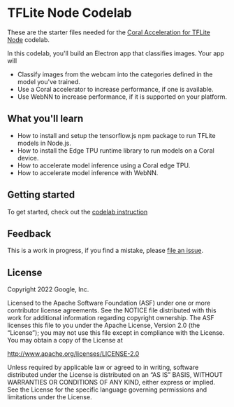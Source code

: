 # TFLite Node Codelab

These are the starter files needed for the
[Coral Acceleration for TFLite Node][codelab] codelab.

In this codelab, you'll build an Electron app that classifies images. Your app will

* Classify images from the webcam into the categories defined in the model you've trained.
* Use a Coral accelerator to increase performance, if one is available.
* Use WebNN to increase performance, if it is supported on your platform.

## What you'll learn

* How to install and setup the tensorflow.js npm package to run TFLite models in Node.js.
* How to install the Edge TPU runtime library to run models on a Coral device.
* How to accelerate model inference using a Coral edge TPU.
* How to accelerate model inference with WebNN.

## Getting started

To get started, check out the [codelab instruction][codelab]


## Feedback

This is a work in progress, if you find a mistake, please [file an issue][git-issue].


## License

Copyright 2022 Google, Inc.

Licensed to the Apache Software Foundation (ASF) under one or more contributor
license agreements. See the NOTICE file distributed with this work for
additional information regarding copyright ownership. The ASF licenses this
file to you under the Apache License, Version 2.0 (the “License”); you may not
use this file except in compliance with the License. You may obtain a copy of
the License at

http://www.apache.org/licenses/LICENSE-2.0

Unless required by applicable law or agreed to in writing, software distributed
under the License is distributed on an “AS IS” BASIS, WITHOUT WARRANTIES OR
CONDITIONS OF ANY KIND, either express or implied. See the License for the
specific language governing permissions and limitations under the License.


[codelab]: https://codelabs.developers.google.com/tensorflowjs-coral-tflite-node#0
[git-issue]: https://github.com/tensorflow/sig-tfjs/issues/new
